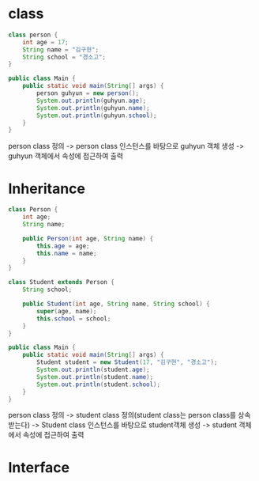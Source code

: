 # class

```java
class person {
    int age = 17;
    String name = "김구현";
    String school = "경소고";
}

public class Main {
    public static void main(String[] args) {
        person guhyun = new person();
        System.out.println(guhyun.age);
        System.out.println(guhyun.name);
        System.out.println(guhyun.school);
    }
}
```
person class 정의 ->
person class 인스턴스를 바탕으로 guhyun 객체 생성 ->
guhyun 객체에서 속성에 접근하여 출력

# Inheritance

```java
class Person {
    int age;
    String name;

    public Person(int age, String name) {
        this.age = age;
        this.name = name;
    }
}

class Student extends Person {
    String school;

    public Student(int age, String name, String school) {
        super(age, name);
        this.school = school;
    }
}

public class Main {
    public static void main(String[] args) {
        Student student = new Student(17, "김구현", "경소고");
        System.out.println(student.age);
        System.out.println(student.name);
        System.out.println(student.school);
    }
}
```
person class 정의 ->
student class 정의(student class는 person class를 상속 받는다) ->
Student class 인스턴스를 바탕으로 student객체 생성 ->
student 객체에서 속성에 접근하여 출력

# Interface

